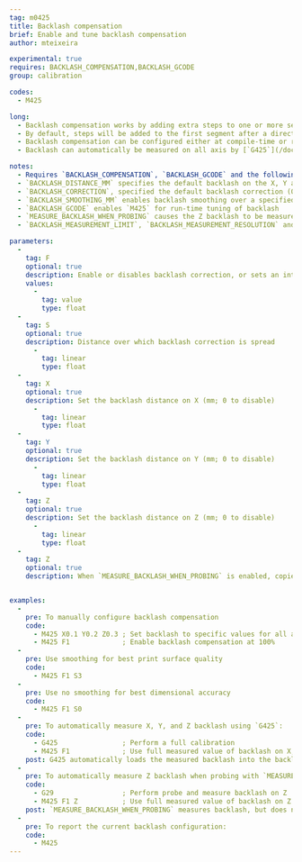 ```yaml
---
tag: m0425
title: Backlash compensation
brief: Enable and tune backlash compensation
author: mteixeira

experimental: true
requires: BACKLASH_COMPENSATION,BACKLASH_GCODE
group: calibration

codes:
  - M425

long:
  - Backlash compensation works by adding extra steps to one or more segments after a motor direction reversal.
  - By default, steps will be added to the first segment after a direction change, this gives the best dimensional accuracy but may cause marks to appear in the print. Smoothing spreads those extra steps multiple consecutive segments to prevent blemishes in the print, at the expense of dimensional accuracy.
  - Backlash compensation can be configured either at compile-time or run-time. Enable 'BACKLASH_GCODE' for run-time configuration, which enables `M425` as well as a "Backlash" menu in the LCD.
  - Backlash can automatically be measured on all axis by [`G425`](/docs/gcode/G425.html) or on Z only by [`G29`](/docs/gcode/G29.html) when `MEASURE_BACKLASH_WHEN_PROBING` is enabled.

notes:
  - Requires `BACKLASH_COMPENSATION`, `BACKLASH_GCODE` and the following parameters:
  - `BACKLASH_DISTANCE_MM` specifies the default backlash on the X, Y and Z axis.
  - `BACKLASH_CORRECTION`, specified the default backlash correction (0.0 = 0%, 1.0 = 100%)
  - `BACKLASH_SMOOTHING_MM` enables backlash smoothing over a specified distance
  - `BACKLASH_GCODE` enables `M425` for run-time tuning of backlash
  - `MEASURE_BACKLASH_WHEN_PROBING` causes the Z backlash to be measured when probing ([`G29`](/docs/gcode/G29.html))
  - `BACKLASH_MEASUREMENT_LIMIT`, `BACKLASH_MEASUREMENT_RESOLUTION` and `BACKLASH_MEASUREMENT_FEEDRATE` configure `G29` measurement.

parameters:
  -
    tag: F
    optional: true
    description: Enable or disables backlash correction, or sets an intermediate fade-out (0.0 = none to 1.0 = 100%)
    values:
      -
        tag: value
        type: float
  -
    tag: S
    optional: true
    description: Distance over which backlash correction is spread
      -
        tag: linear
        type: float
  -
    tag: X
    optional: true
    description: Set the backlash distance on X (mm; 0 to disable)
      -
        tag: linear
        type: float
  -
    tag: Y
    optional: true
    description: Set the backlash distance on Y (mm; 0 to disable)
      -
        tag: linear
        type: float
  -
    tag: Z
    optional: true
    description: Set the backlash distance on Z (mm; 0 to disable)
      -
        tag: linear
        type: float
  -
    tag: Z
    optional: true
    description: When `MEASURE_BACKLASH_WHEN_PROBING` is enabled, copies the measured backlash into the backlash distance.


examples:
  -
    pre: To manually configure backlash compensation
    code:
      - M425 X0.1 Y0.2 Z0.3 ; Set backlash to specific values for all axis
      - M425 F1             ; Enable backlash compensation at 100%
  -
    pre: Use smoothing for best print surface quality
    code:
      - M425 F1 S3
  -
    pre: Use no smoothing for best dimensional accuracy
    code:
      - M425 F1 S0
  -
    pre: To automatically measure X, Y, and Z backlash using `G425`:
    code:
      - G425                ; Perform a full calibration
      - M425 F1             ; Use full measured value of backlash on X, Y and Z
    post: G425 automatically loads the measured backlash into the backlash distance, but will not enable backlash compensation.
  -
    pre: To automatically measure Z backlash when probing with `MEASURE_BACKLASH_WHEN_PROBING`:
    code:
      - G29                 ; Perform probe and measure backlash on Z
      - M425 F1 Z           ; Use full measured value of backlash on Z
    post: `MEASURE_BACKLASH_WHEN_PROBING` measures backlash, but does not update the configured backlash distance. The measured value should be activated by using the `Z` argument without a value. This differs from the behavior of `G425`.
  -
    pre: To report the current backlash configuration:
    code:
      - M425
---
```

